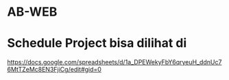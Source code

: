 # AB-WEB

# Schedule Project bisa dilihat di
https://docs.google.com/spreadsheets/d/1a_DPEWekyFbY6qryeuH_ddnUc76MtTZeMc8EN3FjiCg/edit#gid=0
